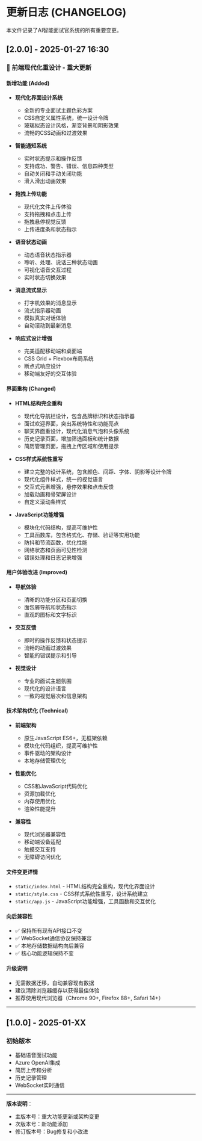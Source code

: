 # 更新日志 (CHANGELOG)

本文件记录了AI智能面试官系统的所有重要变更。

## [2.0.0] - 2025-01-27 16:30

### 🎨 前端现代化重设计 - 重大更新

#### 新增功能 (Added)
- **现代化界面设计系统**
  - 全新的专业面试主题色彩方案
  - CSS自定义属性系统，统一设计令牌
  - 玻璃拟态设计风格，渐变背景和阴影效果
  - 流畅的CSS动画和过渡效果

- **智能通知系统**
  - 实时状态提示和操作反馈
  - 支持成功、警告、错误、信息四种类型
  - 自动关闭和手动关闭功能
  - 滑入滑出动画效果

- **拖拽上传功能**
  - 现代化文件上传体验
  - 支持拖拽和点击上传
  - 拖拽悬停视觉反馈
  - 上传进度条和状态指示

- **语音状态动画**
  - 动态语音状态指示器
  - 聆听、处理、说话三种状态动画
  - 可视化语音交互过程
  - 实时状态切换效果

- **消息流式显示**
  - 打字机效果的消息显示
  - 流式指示器动画
  - 模拟真实对话体验
  - 自动滚动到最新消息

- **响应式设计增强**
  - 完美适配移动端和桌面端
  - CSS Grid + Flexbox布局系统
  - 断点式响应设计
  - 移动端友好的交互体验

#### 界面重构 (Changed)
- **HTML结构完全重构**
  - 现代化导航栏设计，包含品牌标识和状态指示器
  - 面试欢迎界面，突出系统特性和功能亮点
  - 聊天界面重设计，现代化消息气泡和头像系统
  - 历史记录页面，增加筛选面板和统计数据
  - 简历管理页面，拖拽上传区域和使用提示

- **CSS样式系统性重写**
  - 建立完整的设计系统，包含颜色、间距、字体、阴影等设计令牌
  - 现代化组件样式，统一的视觉语言
  - 交互式元素增强，悬停效果和点击反馈
  - 加载动画和骨架屏设计
  - 自定义滚动条样式

- **JavaScript功能增强**
  - 模块化代码结构，提高可维护性
  - 工具函数库，包含格式化、存储、验证等实用功能
  - 防抖和节流函数，优化性能
  - 网络状态和页面可见性检测
  - 错误处理和日志记录增强

#### 用户体验改进 (Improved)
- **导航体验**
  - 清晰的功能分区和页面切换
  - 面包屑导航和状态指示
  - 直观的图标和文字标识

- **交互反馈**
  - 即时的操作反馈和状态提示
  - 流畅的动画过渡效果
  - 智能的错误提示和引导

- **视觉设计**
  - 专业的面试主题氛围
  - 现代化的设计语言
  - 一致的视觉层次和信息架构

#### 技术架构优化 (Technical)
- **前端架构**
  - 原生JavaScript ES6+，无框架依赖
  - 模块化代码组织，提高可维护性
  - 事件驱动的架构设计
  - 本地存储管理优化

- **性能优化**
  - CSS和JavaScript代码优化
  - 资源加载优化
  - 内存使用优化
  - 渲染性能提升

- **兼容性**
  - 现代浏览器兼容性
  - 移动端设备适配
  - 触摸交互支持
  - 无障碍访问优化

#### 文件变更详情
- `static/index.html` - HTML结构完全重构，现代化界面设计
- `static/style.css` - CSS样式系统性重写，设计系统建立
- `static/app.js` - JavaScript功能增强，工具函数和交互优化

#### 向后兼容性
- ✅ 保持所有现有API接口不变
- ✅ WebSocket通信协议保持兼容
- ✅ 本地存储数据结构向后兼容
- ✅ 核心功能逻辑保持不变

#### 升级说明
- 无需数据迁移，自动兼容现有数据
- 建议清除浏览器缓存以获得最佳体验
- 推荐使用现代浏览器（Chrome 90+, Firefox 88+, Safari 14+）

---

## [1.0.0] - 2025-01-XX

### 初始版本
- 基础语音面试功能
- Azure OpenAI集成
- 简历上传和分析
- 历史记录管理
- WebSocket实时通信

---

**版本说明**：
- 主版本号：重大功能更新或架构变更
- 次版本号：新功能添加
- 修订版本号：Bug修复和小改进 